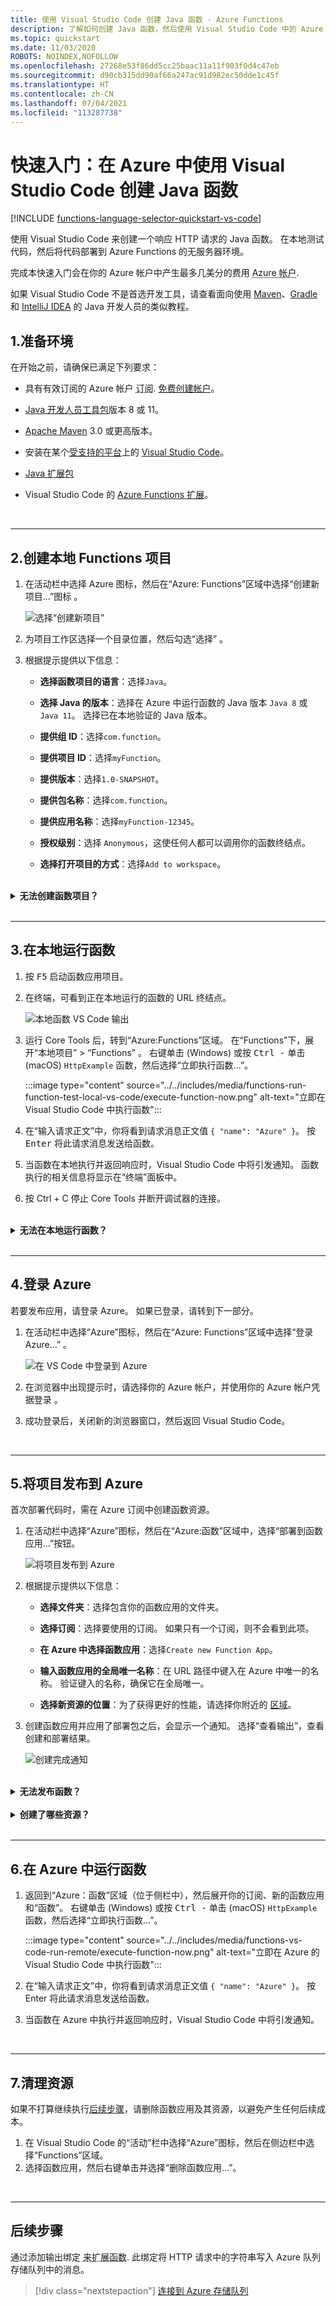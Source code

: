 ```yaml
---
title: 使用 Visual Studio Code 创建 Java 函数 - Azure Functions
description: 了解如何创建 Java 函数，然后使用 Visual Studio Code 中的 Azure Functions 扩展将本地项目发布到 Azure Functions 中托管的无服务器实例。
ms.topic: quickstart
ms.date: 11/03/2020
ROBOTS: NOINDEX,NOFOLLOW
ms.openlocfilehash: 27268e53f86dd5cc25baac11a11f903f0d4c47eb
ms.sourcegitcommit: d90cb315dd90af66a247ac91d982ec50dde1c45f
ms.translationtype: HT
ms.contentlocale: zh-CN
ms.lasthandoff: 07/04/2021
ms.locfileid: "113287738"
---
```

# <a name="quickstart-create-a-java-function-in-azure-using-visual-studio-code"></a>快速入门：在 Azure 中使用 Visual Studio Code 创建 Java 函数

[!INCLUDE [functions-language-selector-quickstart-vs-code](../../includes/functions-language-selector-quickstart-vs-code.md)]

使用 Visual Studio Code 来创建一个响应 HTTP 请求的 Java 函数。 在本地测试代码，然后将代码部署到 Azure Functions 的无服务器环境。

完成本快速入门会在你的 Azure 帐户中产生最多几美分的费用 <abbr title="用于维护 Azure 使用情况计费信息的配置文件。">Azure 帐户</abbr>.

如果 Visual Studio Code 不是首选开发工具，请查看面向使用 [Maven](create-first-function-cli-java.md)、[Gradle](./functions-create-first-java-gradle.md) 和 [IntelliJ IDEA](/azure/developer/java/toolkit-for-intellij/quickstart-functions) 的 Java 开发人员的类似教程。

## <a name="1-prepare-your-environment"></a>1.准备环境

在开始之前，请确保已满足下列要求：

+ 具有有效订阅的 Azure 帐户 <abbr title="在 Azure 中管理资源的基本组织结构，通常与组织中的个人或部门关联。">订阅</abbr>. [免费创建帐户](https://azure.microsoft.com/free/?ref=microsoft.com&utm_source=microsoft.com&utm_medium=docs&utm_campaign=visualstudio)。

+ [Java 开发人员工具包](/azure/developer/java/fundamentals/java-support-on-azure)版本 8 或 11。

+ [Apache Maven](https://maven.apache.org) 3.0 或更高版本。

+ 安装在某个[受支持的平台](https://code.visualstudio.com/docs/supporting/requirements#_platforms)上的 [Visual Studio Code](https://code.visualstudio.com/)。

+ [Java 扩展包](https://marketplace.visualstudio.com/items?itemName=vscjava.vscode-java-pack)  

+ Visual Studio Code 的 [Azure Functions 扩展](https://marketplace.visualstudio.com/items?itemName=ms-azuretools.vscode-azurefunctions)。

<br/>
<hr/>

## <a name="2-create-your-local-functions-project"></a>2.<a name="create-an-azure-functions-project"></a>创建本地 Functions 项目

1. 在活动栏中选择 Azure 图标，然后在“Azure: Functions”区域中选择“创建新项目...”图标  。

    ![选择“创建新项目”](./media/functions-create-first-function-vs-code/create-new-project.png)

1. 为项目工作区选择一个目录位置，然后勾选“选择” 。

1. 根据提示提供以下信息：

    + **选择函数项目的语言**：选择`Java`。

    + **选择 Java 的版本**：选择在 Azure 中运行函数的 Java 版本 `Java 8` 或 `Java 11`。 选择已在本地验证的 Java 版本。

    + **提供组 ID**：选择`com.function`。

    + **提供项目 ID**：选择`myFunction`。

    + **提供版本**：选择`1.0-SNAPSHOT`。

    + **提供包名称**：选择`com.function`。

    + **提供应用名称**：选择`myFunction-12345`。

    + **授权级别**：选择 `Anonymous`，这使任何人都可以调用你的函数终结点。

    + **选择打开项目的方式**：选择`Add to workspace`。

<br/>

<details>
<summary><strong>无法创建函数项目？</strong></summary>

在创建本地 Functions 项目时，要解决的最常见的问题是：
* 未安装 Azure Functions 扩展。 
</details>

<br/>
<hr/>

## <a name="3-run-the-function-locally"></a>3.在本地运行函数

1. 按 <kbd>F5</kbd> 启动函数应用项目。

1. 在终端，可看到正在本地运行的函数的 URL 终结点。

    ![本地函数 VS Code 输出](media/functions-create-first-function-vs-code/functions-vscode-f5.png)

1. 运行 Core Tools 后，转到“Azure:Functions”区域。 在“Functions”下，展开“本地项目” > “Functions”  。 右键单击 (Windows) 或按 <kbd>Ctrl -</kbd> 单击 (macOS) `HttpExample` 函数，然后选择“立即执行函数...”。

    :::image type="content" source="../../includes/media/functions-run-function-test-local-vs-code/execute-function-now.png" alt-text="立即在 Visual Studio Code 中执行函数":::

1. 在“输入请求正文”中，你将看到请求消息正文值 `{ "name": "Azure" }`。 按 <kbd>Enter</kbd> 将此请求消息发送给函数。  

1. 当函数在本地执行并返回响应时，Visual Studio Code 中将引发通知。 函数执行的相关信息将显示在“终端”面板中。

1. 按 Ctrl + C 停止 Core Tools 并断开调试器的连接<kbd></kbd>。

<br/>

<details>
<summary><strong>无法在本地运行函数？</strong></summary>

在运行本地 Functions 项目时，要解决的最常见的问题是：
* 未安装 Core Tools。 
*  如果在 Windows 上运行时遇到问题，请确保用于 Visual Studio Code 的默认终端 shell 未设置为“WSL Bash”。 
</details>

<br/>
<hr/>

## <a name="4-sign-in-to-azure"></a>4.登录 Azure

若要发布应用，请登录 Azure。 如果已登录，请转到下一部分。

1. 在活动栏中选择“Azure”图标，然后在“Azure: Functions”区域中选择“登录 Azure...” 。

    ![在 VS Code 中登录到 Azure](../../includes/media/functions-sign-in-vs-code/functions-sign-into-azure.png)

1. 在浏览器中出现提示时，请选择你的 Azure 帐户，并使用你的 Azure 帐户凭据登录 。

1. 成功登录后，关闭新的浏览器窗口，然后返回 Visual Studio Code。

<br/>
<hr/>

## <a name="5-publish-the-project-to-azure"></a>5.将项目发布到 Azure

首次部署代码时，需在 Azure 订阅中创建函数资源。

1. 在活动栏中选择“Azure”图标，然后在“Azure:函数”区域中，选择“部署到函数应用...”按钮。

    ![将项目发布到 Azure](../../includes/media/functions-publish-project-vscode/function-app-publish-project.png)

1. 根据提示提供以下信息：

    + **选择文件夹**：选择包含你的函数应用的文件夹。 

    + **选择订阅**：选择要使用的订阅。 如果只有一个订阅，则不会看到此项。

    + **在 Azure 中选择函数应用**：选择`Create new Function App`。

    + **输入函数应用的全局唯一名称**：在 URL 路径中键入在 Azure 中唯一的名称。 验证键入的名称，确保它在全局唯一。

    - **选择新资源的位置**：为了获得更好的性能，请选择你附近的 [区域](https://azure.microsoft.com/regions/)。

1. 创建函数应用并应用了部署包之后，会显示一个通知。 选择“查看输出”，查看创建和部署结果。

    ![创建完成通知](../../includes/media/functions-publish-project-vscode/function-create-notifications.png)

<br/>

<details>
<summary><strong>无法发布函数？</strong></summary>

在本部分中，创建了 Azure 资源，还将本地代码部署到了函数应用。 如果操作失败：

* 请查看输出中的错误信息。 此外，还可点击右下角的响铃图标查看输出。 
* 你是否已发布到现有的函数应用？ 该操作会在 Azure 中覆盖该应用的内容。
</details>

<br/>

<details>
<summary><strong>创建了哪些资源？</strong></summary>

完成后，将使用基于函数应用名称的名称在订阅中创建以下 Azure 资源：

* **资源组**：资源组是同一区域中相关资源的逻辑容器。
* **Azure 存储帐户**：存储资源可维护项目的状态和其他信息。
* **消耗计划**：消耗计划定义无服务器函数应用的基础主机。
* **函数应用**：函数应用提供执行函数代码的环境并将函数分组为一个逻辑单元。
* **Application Insights**：Application Insights 跟踪无服务器函数的使用情况。

</details>

<br/>
<hr/>

## <a name="6-run-the-function-in-azure"></a>6.在 Azure 中运行函数

1. 返回到“Azure：函数”区域（位于侧栏中），然后展开你的订阅、新的函数应用和“函数”。 右键单击 (Windows) 或按 <kbd>Ctrl -</kbd> 单击 (macOS) `HttpExample` 函数，然后选择“立即执行函数...”。

    :::image type="content" source="../../includes/media/functions-vs-code-run-remote/execute-function-now.png" alt-text="立即在 Azure 的 Visual Studio Code 中执行函数":::

1. 在“输入请求正文”中，你将看到请求消息正文值 `{ "name": "Azure" }`。 按 Enter 将此请求消息发送给函数。  

1. 当函数在 Azure 中执行并返回响应时，Visual Studio Code 中将引发通知。

<br/>
<hr/>

## <a name="7-clean-up-resources"></a>7.清理资源

如果不打算继续执行[后续步骤](#next-steps)，请删除函数应用及其资源，以避免产生任何后续成本。

1. 在 Visual Studio Code 的“活动”栏中选择“Azure”图标，然后在侧边栏中选择“Functions”区域。
1. 选择函数应用，然后右键单击并选择“删除函数应用...”。

<br/>
<hr/>

## <a name="next-steps"></a>后续步骤

通过添加输出绑定 <abbr title="Azure 存储中一种将函数与存储队列关联，以确保函数可在队列上创建消息的方法。">来扩展函数</abbr>. 此绑定将 HTTP 请求中的字符串写入 Azure 队列存储队列中的消息。

> [!div class="nextstepaction"]
> [连接到 Azure 存储队列](functions-add-output-binding-storage-queue-vs-code.md?pivots=programming-language-java)
